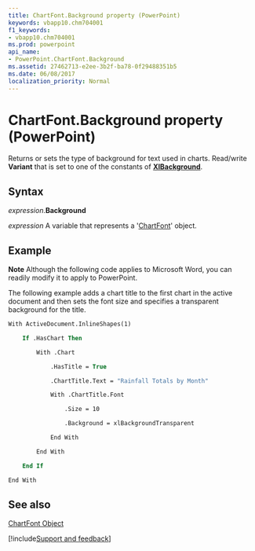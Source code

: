 ```yaml
---
title: ChartFont.Background property (PowerPoint)
keywords: vbapp10.chm704001
f1_keywords:
- vbapp10.chm704001
ms.prod: powerpoint
api_name:
- PowerPoint.ChartFont.Background
ms.assetid: 27462713-e2ee-3b2f-ba78-0f29488351b5
ms.date: 06/08/2017
localization_priority: Normal
---
```



# ChartFont.Background property (PowerPoint)

Returns or sets the type of background for text used in charts. Read/write  **Variant** that is set to one of the constants of **[XlBackground](PowerPoint.XlBackground.md)**.


## Syntax

_expression_.**Background**

_expression_ A variable that represents a '[ChartFont](PowerPoint.ChartFont.md)' object.


## Example




 **Note**  Although the following code applies to Microsoft Word, you can readily modify it to apply to PowerPoint.

The following example adds a chart title to the first chart in the active document and then sets the font size and specifies a transparent background for the title.




```vb
With ActiveDocument.InlineShapes(1)

    If .HasChart Then

        With .Chart

            .HasTitle = True

            .ChartTitle.Text = "Rainfall Totals by Month"

            With .ChartTitle.Font

                .Size = 10

                .Background = xlBackgroundTransparent

            End With

        End With

    End If

End With
```


## See also


[ChartFont Object](PowerPoint.ChartFont.md)

[!include[Support and feedback](~/includes/feedback-boilerplate.md)]